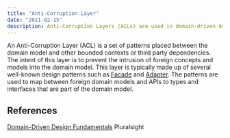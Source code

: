 ```yaml
---
title: "Anti-Corruption Layer"
date: "2021-02-15"
description: Anti-Corruption Layers (ACLs) are used in domain-driven design (DDD) to allow for interactions with other contexts without adversely impacting the design of the core domain model.
---
```


An Anti-Corruption Layer (ACL) is a set of patterns placed between the domain model and other bounded contexts or third party dependencies. The intent of this layer is to prevent the intrusion of foreign concepts and models into the domain model. This layer is typically made up of several well-known design patterns such as [Facade](/design-patterns/design-patterns-overview) and [Adapter](/design-patterns/adapter-design-pattern). The patterns are used to map between foreign domain models and APIs to types and interfaces that are part of the domain model.

## References

[Domain-Driven Design Fundamentals](https://www.pluralsight.com/courses/domain-driven-design-fundamentals) Pluralsight

